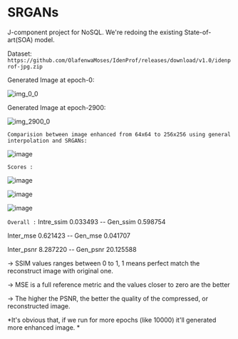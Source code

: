 # SRGANs
J-component project for NoSQL.
We're redoing the existing State-of-art(SOA) model.

Dataset: `https://github.com/OlafenwaMoses/IdenProf/releases/download/v1.0/idenprof-jpg.zip`

Generated Image at epoch-0:

![img_0_0](https://user-images.githubusercontent.com/68124256/120535971-39e12580-c401-11eb-97ab-46cfcacbc942.png)

Generated Image at epoch-2900:

![img_2900_0](https://user-images.githubusercontent.com/68124256/120536073-567d5d80-c401-11eb-8e21-be4df3b34ec9.png)


`Comparision between image enhanced from 64x64 to 256x256 using general interpolation and SRGANs: `

![image](https://user-images.githubusercontent.com/68124256/120711250-c6ace180-c4dc-11eb-9d97-da223e83b1ea.png)


`Scores :`

![image](https://user-images.githubusercontent.com/68124256/120710797-379fc980-c4dc-11eb-9642-f98f5636230e.png)

![image](https://user-images.githubusercontent.com/68124256/120712156-ebee1f80-c4dd-11eb-980c-7984b564005e.png)

![image](https://user-images.githubusercontent.com/68124256/120712092-d547c880-c4dd-11eb-9b77-bf22f5bca475.png)


`Overall :`
Intre_ssim     0.033493
-- Gen_ssim       0.598754

Inter_mse      0.621423
-- Gen_mse        0.041707

Inter_psnr     8.287220
-- Gen_psnr      20.125588


-> SSIM values ranges between 0 to 1, 1 means perfect match the reconstruct image with original one.

-> MSE is a full reference metric and the values closer to zero are the better

-> The higher the PSNR, the better the quality of the compressed, or reconstructed image.


*It's obvious that, if we run for more epochs (like 10000) it'll generated more enhanced image. *
